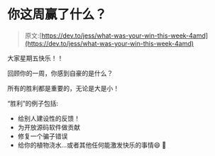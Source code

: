 # 你这周赢了什么？

> 原文:[https://dev.to/jess/what-was-your-win-this-week-4amd](https://dev.to/jess/what-was-your-win-this-week-4amd)

大家星期五快乐！！

回顾你的一周，你感到自豪的是什么？

所有的胜利都是重要的，无论是大是小！

“胜利”的例子包括:

*   给别人建设性的反馈！
*   为开放源码软件做贡献
*   修复一个骗子错误
*   给你的植物浇水...或者其他任何能激发快乐的事情😄 🎉